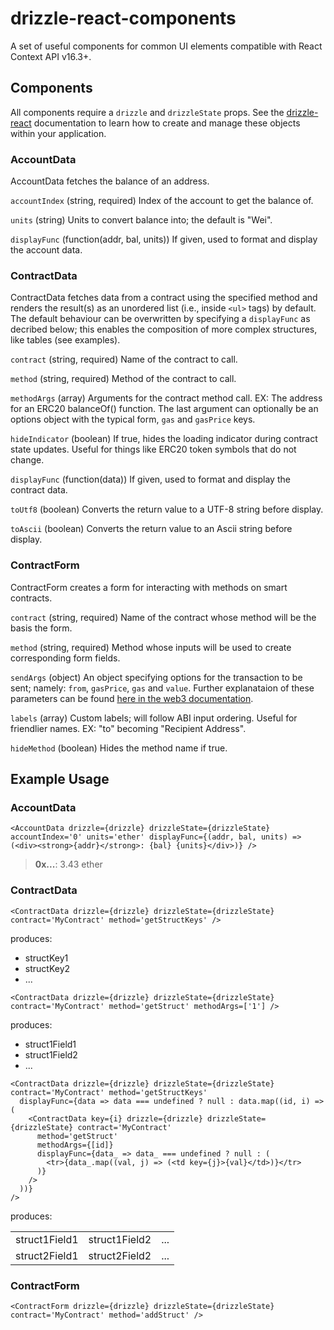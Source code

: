 # drizzle-react-components
A set of useful components for common UI elements compatible with React Context API v16.3+.

## Components

All components require a `drizzle` and `drizzleState` props. See the [drizzle-react](https://github.com/trufflesuite/drizzle-react) documentation to learn how to create and manage these objects within your application.

### AccountData

AccountData fetches the balance of an address.

`accountIndex` (string, required) Index of the account to get the balance of.

`units` (string) Units to convert balance into; the default is "Wei".

`displayFunc` (function(addr, bal, units)) If given, used to format and display the account data. 

### ContractData

ContractData fetches data from a contract using the specified method and renders the result(s) as an unordered list (i.e., inside `<ul>` tags) by default. The default behaviour can be overwritten by specifying a `displayFunc` as decribed below; this enables the composition of more complex structures, like tables (see examples).

`contract` (string, required) Name of the contract to call.

`method` (string, required) Method of the contract to call.

`methodArgs` (array) Arguments for the contract method call. EX: The address for an ERC20 balanceOf() function. The last argument can optionally be an options object with the typical form, `gas` and `gasPrice` keys.

`hideIndicator` (boolean) If true, hides the loading indicator during contract state updates. Useful for things like ERC20 token symbols that do not change.

`displayFunc` (function(data)) If given, used to format and display the contract data.

`toUtf8` (boolean) Converts the return value to a UTF-8 string before display.

`toAscii` (boolean) Converts the return value to an Ascii string before display.

### ContractForm

ContractForm creates a form for interacting with methods on smart contracts.

`contract` (string, required) Name of the contract whose method will be the basis the form.

`method` (string, required) Method whose inputs will be used to create corresponding form fields.

`sendArgs` (object) An object specifying options for the transaction to be sent; namely: `from`, `gasPrice`, `gas` and `value`. Further explanataion of these parameters can be found [here in the web3 documentation](https://web3js.readthedocs.io/en/1.0/web3-eth-contract.html#id19).

`labels` (array) Custom labels; will follow ABI input ordering. Useful for friendlier names. EX: "to" becoming "Recipient Address".

`hideMethod` (boolean) Hides the method name if true.

## Example Usage

### AccountData

```<AccountData drizzle={drizzle} drizzleState={drizzleState} accountIndex='0' units='ether' displayFunc={(addr, bal, units) => (<div><strong>{addr}</strong>: {bal} {units}</div>)} />```

> **0x...**: 3.43 ether


### ContractData

```
<ContractData drizzle={drizzle} drizzleState={drizzleState} contract='MyContract' method='getStructKeys' />
```

produces:

<ul><li>structKey1</li><li>structKey2</li><li>...</li></ul>

```
<ContractData drizzle={drizzle} drizzleState={drizzleState} contract='MyContract' method='getStruct' methodArgs=['1'] />
```

produces:

<ul><li>struct1Field1</li><li>struct1Field2</li><li>...</li></ul>

```
<ContractData drizzle={drizzle} drizzleState={drizzleState} contract='MyContract' method='getStructKeys'
  displayFunc={data => data === undefined ? null : data.map((id, i) => (
    <ContractData key={i} drizzle={drizzle} drizzleState={drizzleState} contract='MyContract'
      method='getStruct'
      methodArgs={[id]}
      displayFunc={data_ => data_ === undefined ? null : (
        <tr>{data_.map((val, j) => (<td key={j}>{val}</td>)}</tr>
      )}
    />
  ))}
/>
```

produces:

<table><tr><td>struct1Field1</td><td>struct1Field2</td><td>...</td></tr> <tr><td>struct2Field1</td><td>struct2Field2</td><td>...</td></tr></table>


### ContractForm

`<ContractForm drizzle={drizzle} drizzleState={drizzleState} contract='MyContract' method='addStruct' />`
